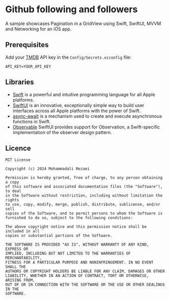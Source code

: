 # Github following and followers
A sample showcases Pagination in a GridView using Swift, SwiftUI, MVVM and Networking for an iOS app.

## Prerequisites

Add your [TMDB](https://www.themoviedb.org/) API key in the `Config/Secrets.xcconfig` file:
```
API_KEY=YOUR_API_KEY
```

## Libraries
* [Swift](https://developer.apple.com/swift/) is a powerful and intuitive programming language for all Apple platforms.
* [SwiftUI](https://developer.apple.com/xcode/swiftui/) is an innovative, exceptionally simple way to build user interfaces across all Apple platforms with the power of Swift.
* [async-await](https://developer.apple.com/documentation/swift/updating_an_app_to_use_swift_concurrency) is a mechanism used to create and execute asynchronous functions in Swift.
* [Observable](https://developer.apple.com/documentation/swiftui/migrating-from-the-observable-object-protocol-to-the-observable-macro) SwiftUI provides support for Observation, a Swift-specific implementation of the observer design pattern.

## Licence
    MIT License

    Copyright (c) 2024 Mohammadali Rezaei

    Permission is hereby granted, free of charge, to any person obtaining a copy
    of this software and associated documentation files (the "Software"), to deal
    in the Software without restriction, including without limitation the rights
    to use, copy, modify, merge, publish, distribute, sublicense, and/or sell
    copies of the Software, and to permit persons to whom the Software is
    furnished to do so, subject to the following conditions:

    The above copyright notice and this permission notice shall be included in all
    copies or substantial portions of the Software.

    THE SOFTWARE IS PROVIDED "AS IS", WITHOUT WARRANTY OF ANY KIND, EXPRESS OR
    IMPLIED, INCLUDING BUT NOT LIMITED TO THE WARRANTIES OF MERCHANTABILITY,
    FITNESS FOR A PARTICULAR PURPOSE AND NONINFRINGEMENT. IN NO EVENT SHALL THE
    AUTHORS OR COPYRIGHT HOLDERS BE LIABLE FOR ANY CLAIM, DAMAGES OR OTHER
    LIABILITY, WHETHER IN AN ACTION OF CONTRACT, TORT OR OTHERWISE, ARISING FROM,
    OUT OF OR IN CONNECTION WITH THE SOFTWARE OR THE USE OR OTHER DEALINGS IN THE
    SOFTWARE.
